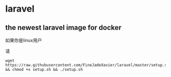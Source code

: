 # laravel
## the newest laravel image for docker


如果你是linux用户

请

    wget https://raw.githubusercontent.com/FineJadeXavier/laravel/master/setup.sh && chmod +x setup.sh && ./setup.sh
